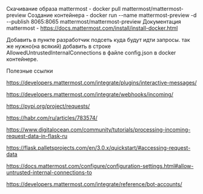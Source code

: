 Скачивание образа mattermost - docker pull mattermost/mattermost-preview
Создание контейнера  - docker run --name mattermost-preview -d --publish 8065:8065 mattermost/mattermost-preview
Документация mattermost - https://docs.mattermost.com/install/install-docker.html


Добавить в пункте разработчик подсеть куда будут идти запросы.
так же нужно(на всякий) добавить в строке AllowedUntrustedInternalConnections в файле config.json в docker контейнере.




Полезные ссылки

https://developers.mattermost.com/integrate/plugins/interactive-messages/

https://developers.mattermost.com/integrate/webhooks/incoming/

https://pypi.org/project/requests/

https://habr.com/ru/articles/783574/


https://www.digitalocean.com/community/tutorials/processing-incoming-request-data-in-flask-ru

https://flask.palletsprojects.com/en/3.0.x/quickstart/#accessing-request-data

https://docs.mattermost.com/configure/configuration-settings.html#allow-untrusted-internal-connections-to

https://developers.mattermost.com/integrate/reference/bot-accounts/

